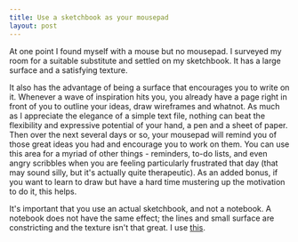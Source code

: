 ```yaml
---
title: Use a sketchbook as your mousepad
layout: post
---
```

At one point I found myself with a mouse but no mousepad. I surveyed my room for a suitable substitute and settled on my sketchbook. It has a large surface and a satisfying texture.

It also has the advantage of being a surface that encourages you to write on it. Whenever a wave of inspiration hits you, you already have a page right in front of you to outline your ideas, draw wireframes and whatnot. As much as I appreciate the elegance of a simple text file, nothing can beat the flexibility and expressive potential of your hand, a pen and a sheet of paper. Then over the next several days or so, your mousepad will remind you of those great ideas you had and encourage you to work on them. You can use this area for a myriad of other things - reminders, to-do lists, and even angry scribbles when you are feeling particularly frustrated that day (that may sound silly, but it's actually quite therapeutic). As an added bonus, if you want to learn to draw but have a hard time mustering up the motivation to do it, this helps.

It's important that you use an actual sketchbook, and not a notebook. A notebook does not have the same effect; the lines and small surface are constricting and the texture isn't that great. I use [this](http://www.amazon.com/Strathmore-Series-400-Sketch-Pads/dp/B0027A39PY).
